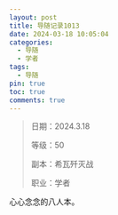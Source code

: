 ```yaml
---
layout: post
title: 导随记录1013
date: 2024-03-18 10:05:04
categories:
  - 导随
  - 学者
tags:
  - 导随
pin: true
toc: true
comments: true
---
```

> 日期：2024.3.18
>
> 等级：50
>
> 副本：希瓦歼灭战
>
> 职业：学者

心心念念的八人本。